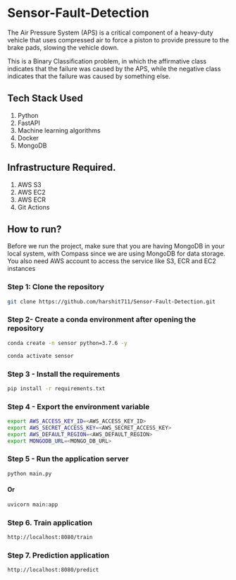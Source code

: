 # Sensor-Fault-Detection

The Air Pressure System (APS) is a critical component of a heavy-duty vehicle that uses compressed air to force a piston to provide pressure to the brake pads, slowing the vehicle down.

This is a Binary Classification problem, in which the affirmative class indicates that the failure was caused by the APS, while the negative class indicates that the failure was caused by something else.

## Tech Stack Used
1. Python 
2. FastAPI 
3. Machine learning algorithms
4. Docker
5. MongoDB

## Infrastructure Required.

1. AWS S3
2. AWS EC2
3. AWS ECR
4. Git Actions

## How to run?
Before we run the project, make sure that you are having MongoDB in your local system, with Compass since we are using MongoDB for data storage. You also need AWS account to access the service like S3, ECR and EC2 instances

### Step 1: Clone the repository
```bash
git clone https://github.com/harshit711/Sensor-Fault-Detection.git
```

### Step 2- Create a conda environment after opening the repository

```bash
conda create -n sensor python=3.7.6 -y
```

```bash
conda activate sensor
```

### Step 3 - Install the requirements
```bash
pip install -r requirements.txt
```

### Step 4 - Export the environment variable
```bash
export AWS_ACCESS_KEY_ID=<AWS_ACCESS_KEY_ID>
export AWS_SECRET_ACCESS_KEY=<AWS_SECRET_ACCESS_KEY>
export AWS_DEFAULT_REGION=<AWS_DEFAULT_REGION>
export MONGODB_URL=<MONGO_DB_URL>

```

### Step 5 - Run the application server
```bash
python main.py

```
#### Or
```bash
uvicorn main:app

```

### Step 6. Train application
```bash
http://localhost:8080/train

```

### Step 7. Prediction application
```bash
http://localhost:8080/predict

```
